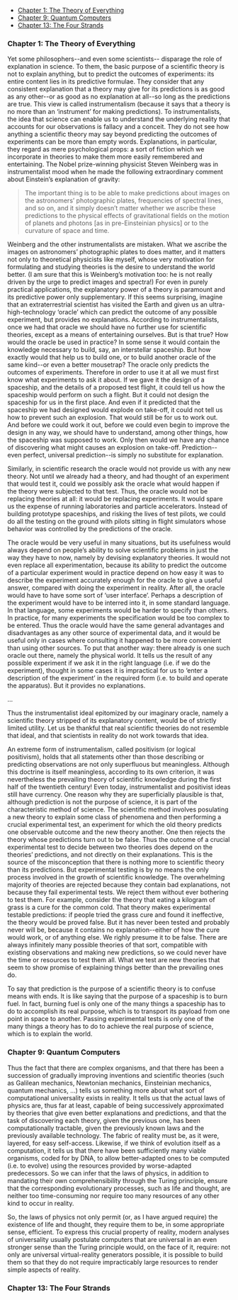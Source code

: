 * [Chapter 1: The Theory of Everything](#chapter-1-the-theory-of-everything)
* [Chapter 9: Quantum Computers](#chapter-9-quantum-computers)
* [Chapter 13: The Four Strands](#chapter-13-the-four-strands)

### Chapter 1: The Theory of Everything

Yet some philosophers--and even some scientists-- disparage the role of explanation in science. To them, the basic purpose of a scientific theory is not to explain anything, but to predict the outcomes of experiments: its entire content lies in its predictive formulae. They consider that any consistent explanation that a theory may give for its predictions is as good as any other--or as good as no explanation at all--so long as the predictions are true. This view is called instrumentalism (because it says that a theory is no more than an ‘instrument’ for making predictions). To instrumentalists, the idea that science can enable us to understand the underlying reality that accounts for our observations is fallacy and a conceit. They do not see how anything a scientific theory may say beyond predicting the outcomes of experiments can be more than empty words. Explanations, in particular, they regard as mere psychological props: a sort of fiction which we incorporate in theories to make them more easily remembered and entertaining. The Nobel prize-winning physicist Steven Weinberg was in instrumentalist mood when he made the following extraordinary comment about Einstein’s explanation of gravity:
    
> The important thing is to be able to make predictions about images on the astronomers’ photographic plates, frequencies of spectral lines, and so on, and it simply doesn’t matter whether we ascribe these predictions to the physical effects of gravitational fields on the motion of planets and photons [as in pre-Einsteinian physics] or to the curvature of space and time.
    
Weinberg and the other instrumentalists are mistaken. What we ascribe the images on astronomers’ photographic plates to does matter, and it matters not only to theoretical physicists like myself, whose very motivation for formulating and studying theories is the desire to understand the world better. (I am sure that this is Weinberg’s motivation too: he is not really driven by the urge to predict images and spectra!) For even in purely practical applications, the explanatory power of a theory is paramount and its predictive power only supplementary. If this seems surprising, imagine that an extraterrestrial scientist has visited the Earth and given us an ultra-high-technology ‘oracle’ which can predict the outcome of any possible experiment, but provides no explanations. According to instrumentalists, once we had that oracle we should have no further use for scientific theories, except as a means of entertaining ourselves. But is that true? How would the oracle be used in practice? In some sense it would contain the knowledge necessary to build, say, an interstellar spaceship. But how exactly would that help us to build one, or to build another oracle of the same kind--or even a better mousetrap? The oracle only predicts the outcomes of experiments. Therefore in order to use it at all we must first know what experiments to ask it about. If we gave it the design of a spaceship, and the details of a proposed test flight, it could tell us how the spaceship would perform on such a flight. But it could not design the spaceship for us in the first place. And even if it predicted that the spaceship we had designed would explode on take-off, it could not tell us how to prevent such an explosion. That would still be for us to work out. And before we could work it out, before we could even begin to improve the design in any way, we should have to understand, among other things, how the spaceship was supposed to work. Only then would we have any chance of discovering what might causes an explosion on take-off. Prediction--even perfect, universal prediction--is simply no substitute for explanation.
    
Similarly, in scientific research the oracle would not provide us with any new theory. Not until we already had a theory, and had thought of an experiment that would test it, could we possibly ask the oracle what would happen if the theory were subjected to that test. Thus, the oracle would not be replacing theories at all: it would be replacing experiments. It would spare us the expense of running laboratories and particle accelerators. Instead of building prototype spaceships, and risking the lives of test pilots, we could do all the testing on the ground with pilots sitting in flight simulators whose behavior was controlled by the predictions of the oracle.
    
The oracle would be very useful in many situations, but its usefulness would always depend on people’s ability to solve scientific problems in just the way they have to now, namely by devising explanatory theories. It would not even replace all experimentation, because its ability to predict the outcome of a particular experiment would in practice depend on how easy it was to describe the experiment accurately enough for the oracle to give a useful answer, compared with doing the experiment in reality. After all, the oracle would have to have some sort of ‘user interface’. Perhaps a description of the experiment would have to be interred into it, in some standard language. In that language, some experiments would be harder to specify than others. In practice, for many experiments the specification would be too complex to be entered. Thus the oracle would have the same general advantages and disadvantages as any other source of experimental data, and it would be useful only in cases where consulting it happened to be more convenient than using other sources. To put that another way: there already is one such oracle out there, namely the physical world. It tells us the result of any possible experiment if we ask it in the right language (i.e. if we do the experiment), thought in some cases it is impractical for us to ‘enter a description of the experiment’ in the required form (i.e. to build and operate the apparatus). But it provides no explanations.

...    

Thus the instrumentalist ideal epitomized by our imaginary oracle, namely a scientific theory stripped of its explanatory content, would be of strictly limited utility. Let us be thankful that real scientific theories do not resemble that ideal, and that scientists in reality do not work towards that idea.
    
An extreme form of instrumentalism, called positivism (or logical positivism), holds that all statements other than those describing or predicting observations are not only superfluous but meaningless. Although this doctrine is itself meaningless, according to its own criterion, it was nevertheless the prevailing theory of scientific knowledge during the first half of the twentieth century! Even today, instrumentalist and positivist ideas still have currency. One reason why they are superficially plausible is that, although prediction is not the purpose of science, it is part of the characteristic method of science. The scientific method involves posulating a new theory to explain some class of phenomena and then performing a crucial experimental test, an experiment for which the old theory predicts one observable outcome and the new theory another. One then rejects the theory whose predictions turn out to be false. Thus the outcome of a crucial experimental test to decide between two theories does depend on the theories’ predictions, and not directly on their explanations. This is the source of the misconception that there is nothing more to scientific theory than its predictions. But experimental testing is by no means the only process involved in the growth of scientific knowledge. The overwhelming majority of theories are rejected because they contain bad explanations, not because they fail experimental tests. We reject them without ever bothering to test them. For example, consider the theory that eating a kilogram of grass is a cure for the common cold. That theory makes experimental testable predictions: if people tried the grass cure and found it ineffective, the theory would be proved false. But it has never been tested and probably never will be, because it contains no explanation--either of how the cure would work, or of anything else. We righly presume it to be false. There are always infinitely many possible theories of that sort, compatible with existing observations and making new predictions, so we could never have the time or resources to test them all. What we test are new theories that seem to show promise of explaining things better than the prevailing ones do.
    
To say that prediction is the purpose of a scientific theory is to confuse means with ends. It is like saying that the purpose of a spaceship is to burn fuel. In fact, burning fuel is only one of the many things a spaceship has to do to accomplish its real purpose, which is to transport its payload from one point in space to another. Passing experimental tests is only one of the many things a theory has to do to achieve the real purpose of science, which is to explain the world.

### Chapter 9: Quantum Computers

Thus the fact that there are complex organisms, and that there has been a succession of gradually improving inventions and scientific theories (such as Galilean mechanics, Newtonian mechanics, Einsteinian mechanics, quantum mechanics, ...) tells us something more about what sort of computational universality exists in reality. It tells us that the actual laws of physics are, thus far at least, capable of being successively approximated by theories that give even better explanations and predictions, and that the task of discovering each theory, given the previous one, has been computationally tractable, given the previously known laws and the previously available technology. The fabric of reality must be, as it were, layered, for easy self-access. Likewise, if we think of evolution itself as a computation, it tells us that there have been sufficiently many viable organisms, coded for by DNA, to allow better-adapted ones to be computed (i.e. to evolve) using the resources provided by worse-adapted predecessors. So we can infer that the laws of physics, in addition to mandating their own comprehensibility through the Turing principle, ensure that the corresponding evolutionary processes, such as life and thought, are neither too time-consuming nor require too many resources of any other kind to occur in reality.

So, the laws of physics not only permit (or, as I have argued require) the existence of life and thought, they require them to be, in some appropriate sense, efficient. To express this crucial property of reality, modern analyses of universality usually postulate computers that are universal in an even stronger sense than the Turing principle would, on the face of it, require: not only are universal virtual-reality generators possible, it is possible to build them so that they do not require impracticably large resources to render simple aspects of reality.

### Chapter 13: The Four Strands
